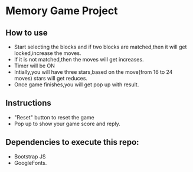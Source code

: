 # Memory Game Project

## How to use

* Start selecting the blocks and if two blocks are matched,then it will get locked,increase the moves.
* If it is not matched,then the moves will get increases.
* Timer will be ON
* Intially,you will have three stars,based on the move(from 16 to 24 moves) stars will get reduces.
* Once game finishes,you will get pop up with result.

## Instructions

* "Reset" button to reset the game
* Pop up to show your game score and reply.

## Dependencies to execute this repo:
 * Bootstrap JS
 * GoogleFonts.
